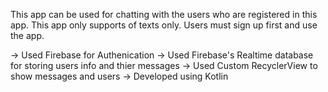 This app can be used for chatting with the users who are registered in this app. This app only supports of texts only. Users must sign up first and use the app.

-> Used Firebase for Authenication
-> Used Firebase's Realtime database for storing users info and thier messages
-> Used Custom RecyclerView to show messages and users
-> Developed using Kotlin
